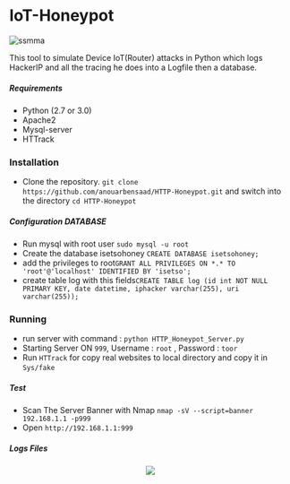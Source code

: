 # IoT-Honeypot

![ssmma](https://user-images.githubusercontent.com/23563528/43874741-c0ff7c96-9b8d-11e8-9813-5acf04868cdf.png)

This tool to simulate Device IoT(Router) attacks in Python which logs HackerIP and all the tracing he does into a Logfile then a database.

##### Requirements

* Python (2.7 or 3.0)
* Apache2
* Mysql-server
* HTTrack

### Installation

* Clone the repository. `git clone https://github.com/anouarbensaad/HTTP-Honeypot.git` and switch into the directory `cd HTTP-Honeypot`

##### Configuration DATABASE

* Run mysql with root user `sudo mysql -u root`
* Create the database isetsohoney `CREATE DATABASE isetsohoney;`
* add the privileges to root`GRANT ALL PRIVILEGES ON *.* TO 'root'@'localhost' IDENTIFIED BY 'isetso';`
* create table log with this fields`CREATE TABLE log (id int NOT NULL PRIMARY KEY, date datetime, iphacker varchar(255), uri varchar(255));`

### Running

* run server with command : `python HTTP_Honeypot_Server.py`
* Starting Server ON `999`, Username : `root` , Password : `toor`
* Run `HTTrack` for copy real websites to local directory and copy it in `Sys/fake`

##### Test

* Scan The Server Banner with Nmap
`nmap -sV --script=banner 192.168.1.1 -p999`
* Open 
`http://192.168.1.1:999`

##### Logs Files

<p align="center">
<img src="https://user-images.githubusercontent.com/23563528/43874380-d7dd5066-9b8b-11e8-8ce7-28903206cdeb.png">
</p>
